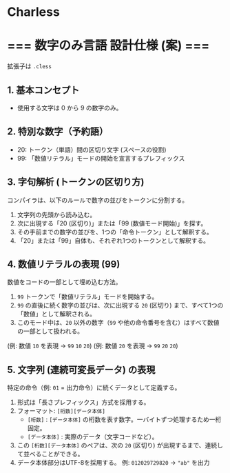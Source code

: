 # Charless

# === 数字のみ言語 設計仕様 (案) ===

拡張子は `.cless`

## 1. 基本コンセプト
- 使用する文字は 0 から 9 の数字のみ。

## 2. 特別な数字（予約語）
- 20: トークン（単語）間の区切り文字 (スペースの役割)
- 99: 「数値リテラル」モードの開始を宣言するプレフィックス

## 3. 字句解析 (トークンの区切り方)
コンパイラは、以下のルールで数字の並びをトークンに分割する。

1.  文字列の先頭から読み込む。
2.  次に出現する「20 (区切り)」または「99 (数値モード開始)」を探す。
3.  その手前までの数字の並びを、1つの「命令トークン」として解釈する。
4.  「20」または「99」自体も、それぞれ1つのトークンとして解釈する。

## 4. 数値リテラルの表現 (99)
数値をコードの一部として埋め込む方法。

1.  `99` トークンで「数値リテラル」モードを開始する。
2.  `99` の直後に続く数字の並びは、次に出現する `20` (区切り) まで、すべて1つの「数値」として解釈される。
3.  このモード中は、`20` 以外の数字（`99` や他の命令番号を含む）はすべて数値の一部として扱われる。

(例: 数値 `10` を表現 $\rightarrow$ `99` `10` `20`)
(例: 数値 `20` を表現 $\rightarrow$ `99` `20` `20`)

## 5. 文字列 (連続可変長データ) の表現
特定の命令（例: `01` = 出力命令）に続くデータとして定義する。

1.  形式は「長さプレフィックス」方式を採用する。
2.  フォーマット: `[桁数][データ本体]`
    - `[桁数]` : `[データ本体]` の桁数を表す数字。一バイトずつ処理するため一桁固定。
    - `[データ本体]` : 実際のデータ（文字コードなど）。
3.  この `[桁数][データ本体]` のペアは、次の `20` (区切り) が出現するまで、連続して並べることができる。
4.  データ本体部分はUTF-8を採用する。
例: `012029729820` $\rightarrow$ `"ab"` を出力
